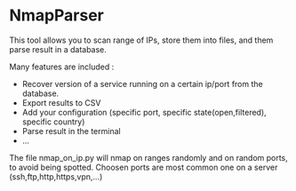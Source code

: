 # NmapParser
This tool allows you to scan range of IPs, store them into files, and them parse result in a database.

Many features are included :

- Recover version of a service running on a certain ip/port from the database.
- Export results to CSV
- Add your configuration (specific port, specific state(open,filtered), specific country)
- Parse result in the terminal
- ...


The file nmap_on_ip.py will nmap on ranges randomly and on random ports, to avoid being spotted.
Choosen ports are most common one on a server (ssh,ftp,http,https,vpn,...)
